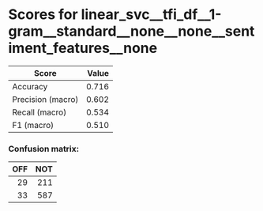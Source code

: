 # Scores for linear_svc__tfi_df__1-gram__standard__none__none__sentiment_features__none
|      Score      |Value|
|-----------------|----:|
|Accuracy         |0.716|
|Precision (macro)|0.602|
|Recall (macro)   |0.534|
|F1 (macro)       |0.510|

### Confusion matrix:
|OFF|NOT|
|--:|--:|
| 29|211|
| 33|587|
